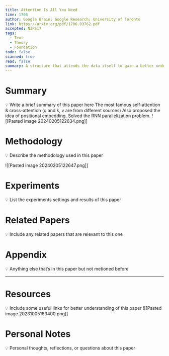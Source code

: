 ```yaml
---
title: Attention Is All You Need
time: 1706
author: Google Brain; Google Research; University of Toronto
link: https://arxiv.org/pdf/1706.03762.pdf
accepted: NIPS17
tags:
  - Text
  - Theory
  - Foundation
todo: false
scanned: true
read: false
summary: A structure that attends the data itself to gain a better understanding
---
```

# Summary
💡 Write a brief summary of this paper here
The most famous self-attention & cross-attention (q and k, v are from different sources)
Also proposed the idea of positional embedding.
Solved the RNN parallelization problem.
![[Pasted image 20240205122634.png]]

# Methodology
💡 Describe the methodology used in this paper

![[Pasted image 20240205122647.png]]
# Experiments
💡 List the experiments settings and results of this paper

# Related Papers
💡 Include any related papers that are relevant to this one

# Appendix
💡 Anything else that’s in this paper but not metioned before

---
# Resources
💡 Include some useful links for better understanding of this paper
![[Pasted image 20231005183400.png]]
# Personal Notes
💡 Personal thoughts, reflections, or questions about this paper